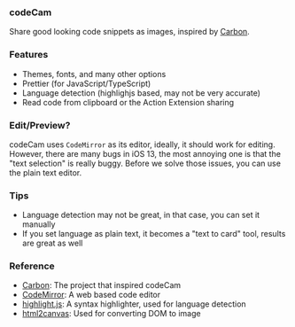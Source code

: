 ### codeCam

Share good looking code snippets as images, inspired by [Carbon](https://carbon.now.sh).

### Features

- Themes, fonts, and many other options
- Prettier (for JavaScript/TypeScript)
- Language detection (highlighjs based, may not be very accurate)
- Read code from clipboard or the Action Extension sharing

### Edit/Preview?

codeCam uses `CodeMirror` as its editor, ideally, it should work for editing. However, there are many bugs in iOS 13,
the most annoying one is that the "text selection" is really buggy. Before we solve those issues, you can use the plain
text editor.

### Tips

- Language detection may not be great, in that case, you can set it manually
- If you set language as plain text, it becomes a "text to card" tool, results are great as well

### Reference

- [Carbon](https://carbon.now.sh): The project that inspired codeCam
- [CodeMirror](https://codemirror.net): A web based code editor
- [highlight.js](https://highlightjs.org): A syntax highlighter, used for language detection
- [html2canvas](https://html2canvas.hertzen.com/): Used for converting DOM to image